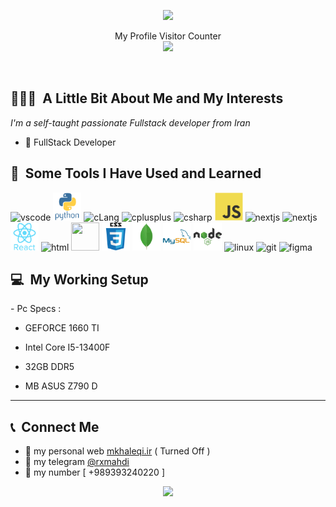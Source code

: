 <p align="center">
  <img src="https://capsule-render.vercel.app/api?type=waving&color=gradient&text=Hello!&height=100&section=header"/>
</p>

<p align="center"> 
  My Profile Visitor Counter<br>
  <img src="https://profile-counter.glitch.me/RotexRx/count.svg" />
</p>

<br>


<h2> 👨🏻‍💻 &nbsp;A Little Bit About Me and My Interests</h2>

*I'm a self-taught passionate Fullstack developer from Iran*

- 💼 FullStack Developer 

<h2> 🚀 &nbsp;Some Tools I Have Used and Learned</h2>
<p align="left">
<img src="https://cdn.jsdelivr.net/gh/devicons/devicon/icons/vscode/vscode-original.svg" alt="vscode" width="45" height="45"/>
<img src="https://raw.githubusercontent.com/devicons/devicon/master/icons/python/python-original-wordmark.svg" alt="python" width="45" height="45"/>
<img src="https://cdn.jsdelivr.net/gh/devicons/devicon/icons/c/c-original.svg" alt="cLang" width="45" height="45"/>
<img src="https://cdn.jsdelivr.net/gh/devicons/devicon/icons/cplusplus/cplusplus-original.svg" alt="cplusplus" width="45" height="45"/>
<img src="https://upload.wikimedia.org/wikipedia/commons/thumb/b/bd/Logo_C_sharp.svg/256px-Logo_C_sharp.svg.png?20221121173824" alt="csharp" width="45" height="45"/>  
<img src="https://raw.githubusercontent.com/devicons/devicon/master/icons/javascript/javascript-original.svg" alt="javascript" width="45" height="45" />
<img src="https://www.svgrepo.com/show/354113/nextjs-icon.svg" alt="nextjs" width="45" height="45" />
<img src="https://icon.icepanel.io/Technology/png-shadow-512/Express.png" alt="nextjs" width="45" height="45" />



  
<img src="https://raw.githubusercontent.com/devicons/devicon/master/icons/react/react-original-wordmark.svg" alt="react" width="45" height="45" />
<img src="https://cdn.jsdelivr.net/gh/devicons/devicon/icons/html5/html5-original.svg" alt="html" width="45" height="45"/>
<img src="https://cdn.jsdelivr.net/gh/devicons/devicon@latest/icons/bootstrap/bootstrap-original-wordmark.svg" width="45" height="45" />
<img src="https://raw.githubusercontent.com/devicons/devicon/master/icons/css3/css3-original-wordmark.svg" alt="css3" width="45" height="45" />
<img src="https://raw.githubusercontent.com/devicons/devicon/master/icons/mongodb/mongodb-original.svg" alt="mongodb" width="45" height="45" />
<img src="https://raw.githubusercontent.com/devicons/devicon/master/icons/mysql/mysql-original-wordmark.svg" alt="mysql" width="45" height="45" />
<img src="https://raw.githubusercontent.com/devicons/devicon/master/icons/nodejs/nodejs-original-wordmark.svg" alt="nodejs" width="45" height="45" />
<img src="https://cdn.jsdelivr.net/gh/devicons/devicon/icons/linux/linux-original.svg" alt="linux" width="45" height="45"/>       
<img src="https://cdn.jsdelivr.net/gh/devicons/devicon/icons/git/git-original.svg" alt="git" width="45" height="45"/>
<img src="https://cdn.jsdelivr.net/gh/devicons/devicon/icons/figma/figma-original.svg" alt="figma" width="45" height="45"/>   
 

</p>



<h2> 💻 &nbsp;My Working Setup</h2>
- Pc Specs :

  - GEFORCE 1660 TI 

  - Intel Core I5-13400F

  - 32GB DDR5

  - MB ASUS Z790 D
<hr>

<h2> 📞 &nbsp;Connect Me</h2>

- 🌱 my personal web [mkhaleqi.ir](https://mkhaleqi.ir) ( Turned Off )
- 🌱 my telegram [@rxmahdi](https://t.me/rxmahdi)
- 🌱 my number [ +989393240220 ]

<p align="center">
  <img src="https://capsule-render.vercel.app/api?type=waving&color=gradient&height=100&section=footer"/>
</p>
